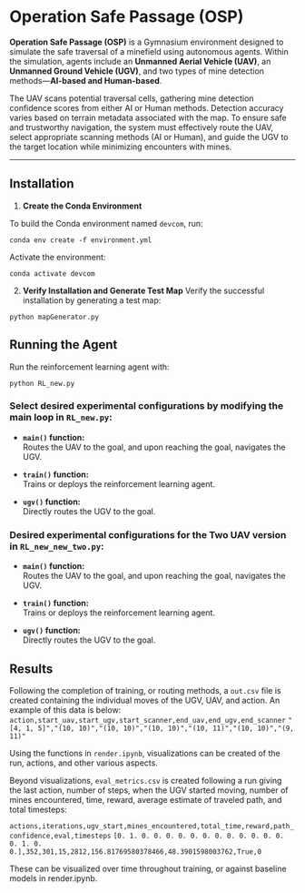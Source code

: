 # Operation Safe Passage (OSP)

**Operation Safe Passage (OSP)** is a Gymnasium environment designed to simulate the safe traversal of a minefield using autonomous agents. Within the simulation, agents include an **Unmanned Aerial Vehicle (UAV)**, an **Unmanned Ground Vehicle (UGV)**, and two types of mine detection methods—**AI-based and Human-based**.

The UAV scans potential traversal cells, gathering mine detection confidence scores from either AI or Human methods. Detection accuracy varies based on terrain metadata associated with the map. To ensure safe and trustworthy navigation, the system must effectively route the UAV, select appropriate scanning methods (AI or Human), and guide the UGV to the target location while minimizing encounters with mines.

---

## Installation

1. **Create the Conda Environment**

To build the Conda environment named `devcom`, run:
```
conda env create -f environment.yml
```
Activate the environment:
```
conda activate devcom
```

2. **Verify Installation and Generate Test Map**
Verify the successful installation by generating a test map:
```
python mapGenerator.py
```

## Running the Agent
Run the reinforcement learning agent with:
```
python RL_new.py
```

### Select desired experimental configurations by modifying the main loop in `RL_new.py`:

- **`main()` function:**  
  Routes the UAV to the goal, and upon reaching the goal, navigates the UGV.

- **`train()` function:**  
  Trains or deploys the reinforcement learning agent.

- **`ugv()` function:**  
  Directly routes the UGV to the goal.


### Desired experimental configurations for the Two UAV version in `RL_new_new_two.py`:
- **`main()` function:**  
  Routes the UAV to the goal, and upon reaching the goal, navigates the UGV.

- **`train()` function:**  
  Trains or deploys the reinforcement learning agent.

- **`ugv()` function:**  
  Directly routes the UGV to the goal.

## Results
Following the completion of training, or routing methods, a `out.csv` file is created containing the individual moves of the UGV, UAV, and action. An example of this data is below:
`action,start_uav,start_ugv,start_scanner,end_uav,end_ugv,end_scanner`
`"[4, 1, 5]","(10, 10)","(10, 10)","(10, 10)","(10, 11)","(10, 10)","(9, 11)"`

Using the functions in `render.ipynb`, visualizations can be created of the run, actions, and other various aspects. 

Beyond visualizations, `eval_metrics.csv` is created following a run giving the last action, number of steps, when the UGV started moving, number of mines encountered, time, reward, average estimate of traveled path, and total timesteps:

`actions,iterations,ugv_start,mines_encountered,total_time,reward,path_confidence,eval,timesteps`
`[0. 1. 0. 0. 0. 0. 0. 0. 0. 0. 0. 0. 0. 0. 0. 1. 0. 0.],352,301,15,2812,156.81769580378466,48.3901598003762,True,0`

These can be visualized over time throughout training, or against baseline models in render.ipynb.
